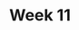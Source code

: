 ---
title: Week 11
weekNumber: 11
days:
- date: 2022-11-01
  events:
    ? '**Lecture 20**{: .label .label-lecture } [SQL I](lecture/lec20)'
    : '[Ch. 7.1-7.2](https://www.textbook.ds100.org/ch/07/sql_subsetting.html), [7.5](https://www.textbook.ds100.org/ch/07/sql_other_reps.html)'
    ? '**Discussion 10**{: .label .label-disc } [Bias and Variance](https://drive.google.com/file/d/1Eo0XNeBcPFK6ejlZGh7PMQrw83rGLXM0/view?usp=sharing)' 
    : '[Solution](https://drive.google.com/file/d/1XacKeOzet71ZsrCnlDse0W3OXEWoxmHV/view?usp=sharing), [Recording](https://bcourses.berkeley.edu/courses/1518286/external_tools/78985)'
- date: 2022-11-03
  events:
    ? '**Lecture 21**{: .label .label-lecture } [SQL II and Cloud Data](lecture/lec21)'
    : '[Ch. 7.3-7.4](https://www.textbook.ds100.org/ch/07/sql_joining.html)'
    ? '**Quick Check 11**{: .label .label-survey } [Quick Check 11](https://www.gradescope.com/courses/422877/assignments/2407378) (due Nov 7)'
- date: 2022-11-04
  events:
    ? '**Lab 11**{: .label .label-lab } SQL'
    ? '**Homework 8**{: .label .label-hw } SQL'
    : ''
---